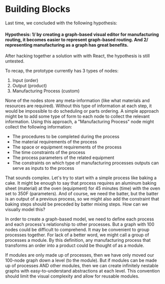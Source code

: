 # Building Blocks

Last time, we concluded with the following hypothesis:

#### Hypothesis: 1/ by creating a graph-based visual editor for manufacturing routing, it becomes easier to represent graph-based routing. And 2/ representing manufacturing as a graph has great benefits.

After hacking together a solution with with React, the hypothesis is still untested. 

To recap, the prototype currently has 3 types of nodes:

1. Input (order)
2. Output (product)
3. Manufacturing Process (custom)

None of the nodes store any meta-information (like what materials and resources are required). Without this type of information at each step, it would be impossible to do scheduling or parts ordering. A simple approach might be to add some type of form to each node to collect the relevant information. Using this approach, a "Manufacturing Process" node might collect the following information:

- The procedures to be completed during the process
- The material requirements of the process
- The space or equipment requirements of the process
- The time constraints of the process
- The process parameters of the related equipment
- The constraints on which type of manufacturing processes outputs can serve as inputs to the process

That sounds complex. Let's try to start with a simple process like baking a cake. It might be enough to say that process requires an aluminum baking sheet (material) at the oven (equipment) for 45 minutes (time) with the oven set to 350F (parameters). And of course, we need the batter, but the batter is an output of a previous process, so we might also add the constraint that baking steps should be preceded by batter mixing steps. How can we visually model this?

In order to create a graph-based model, we need to define each process and each process's relationship to other processes. But a graph with 100 nodes could be difficult to comprehend. It may be convenient to group processes together. For lack of a better word, we might call a group of processes a module. By this definition, any manufacturing process that transforms an order into a product could be thought of as a module. 

If modules are only made up of processes, then we have only moved our 100-node graph down a level (to the module). But if modules can be made up of processes AND other modules, then we can create infinitely nestable graphs with easy-to-understand abstractions at each level. This convention should limit the visual complexity and allow for reusable modules.

